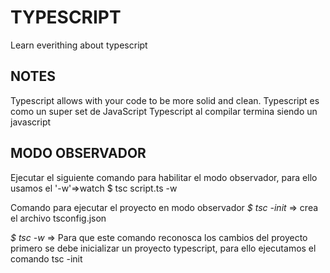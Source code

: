 # TYPESCRIPT
Learn everithing about typescript

## NOTES

Typescript allows with your code to be more solid and clean.
Typescript es como un super set de JavaScript
Typescript al compilar termina siendo un javascript

## MODO OBSERVADOR
Ejecutar el siguiente comando para habilitar el modo observador, para ello usamos el '-w'=>watch
$ tsc script.ts -w

Comando para ejecutar el proyecto en modo observador
*$ tsc -init* => crea el archivo tsconfig.json

*$ tsc -w* => Para que este comando reconosca los cambios del proyecto primero se debe inicializar un proyecto typescript, para ello ejecutamos el comando tsc -init
